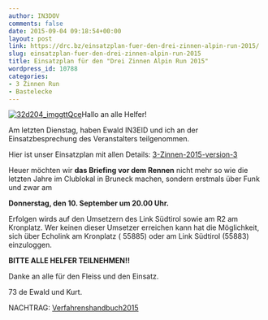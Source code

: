 ```yaml
---
author: IN3DOV
comments: false
date: 2015-09-04 09:18:54+00:00
layout: post
link: https://drc.bz/einsatzplan-fuer-den-drei-zinnen-alpin-run-2015/
slug: einsatzplan-fuer-den-drei-zinnen-alpin-run-2015
title: Einsatzplan für den "Drei Zinnen Alpin Run 2015"
wordpress_id: 10788
categories:
- 3 Zinnen Run
- Bastelecke
---
```


[![32d204_imggttQce](https://drc.bz/wp-content/uploads/2015/09/32d204_imggttQce.jpg)](https://drc.bz/wp-content/uploads/2015/09/32d204_imggttQce.jpg)Hallo an alle Helfer!

Am letzten Dienstag, haben Ewald IN3EID und ich an der Einsatzbesprechung des Veranstalters teilgenommen.

Hier ist unser Einsatzplan mit allen Details: [3-Zinnen-2015-version-3](https://drc.bz/wp-content/uploads/2015/09/3-Zinnen-2015-version-31.docx)

Heuer möchten wir **das Briefing vor dem Rennen** nicht mehr so wie die letzten Jahre im Clublokal in Bruneck machen, sondern erstmals über Funk und zwar am


**Donnerstag, den 10. September um 20.00 Uhr.**


Erfolgen wirds auf den Umsetzern des Link Südtirol sowie am R2 am Kronplatz. Wer keinen dieser Umsetzer erreichen kann hat die Möglichkeit, sich über Echolink am Kronplatz ( 55885) oder am Link Südtirol (55883) einzuloggen.

**BITTE ALLE HELFER TEILNEHMEN!!**

Danke an alle für den Fleiss und den Einsatz.

73 de Ewald und Kurt.

NACHTRAG: [Verfahrenshandbuch2015](https://drc.bz/wp-content/uploads/2015/09/Verfahrenshandbuch2015.pdf)
